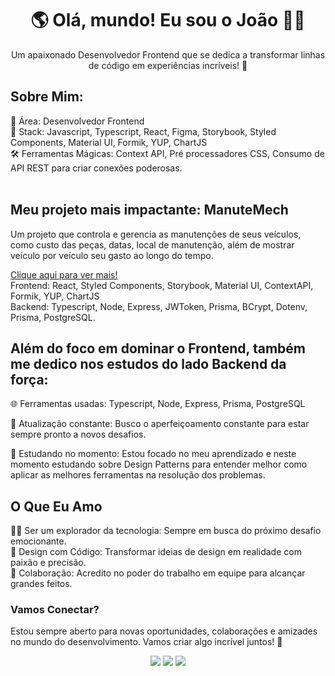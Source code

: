 <h1 align="center">🌎 Olá, mundo! Eu sou o João 👨‍💻</h1> 

<p align="center"> Um apaixonado Desenvolvedor Frontend que se dedica a transformar linhas de código em experiências incríveis! 🌟</p>

## Sobre Mim:
💼 Área: Desenvolvedor Frontend <br />
🚀 Stack: Javascript, Typescript, React, Figma, Storybook, Styled Components, Material UI, Formik, YUP, ChartJS <br />
🛠️ Ferramentas Mágicas: Context API, Pré processadores CSS, Consumo de API REST para criar conexões poderosas. <br />
<br />
## Meu projeto mais impactante: ManuteMech
<p> Um projeto que controla e gerencia as manutenções de seus veículos, como custo das peças, datas, local de manutenção, além de mostrar veículo por veículo seu gasto ao longo do tempo. </p>

[Clique aqui para ver mais!](https://manutemech.vercel.app)
<br />
Frontend: React, Styled Components, Storybook, Material UI, ContextAPI, Formik, YUP, ChartJS <br />
Backend: Typescript, Node, Express, JWToken, Prisma, BCrypt, Dotenv, Prisma, PostgreSQL.
<br />

## Além do foco em dominar o Frontend, também me dedico nos estudos do lado Backend da força:

🌐 Ferramentas usadas: Typescript, Node, Express, Prisma, PostgreSQL

🚀 Atualização constante: Busco o aperfeiçoamento constante para estar sempre pronto a novos desafios.

📜 Estudando no momento: Estou focado no meu aprendizado e neste momento estudando sobre Design Patterns para entender melhor como aplicar as melhores ferramentas na resolução dos problemas.

## O Que Eu Amo

👨‍🚀 Ser um explorador da tecnologia: Sempre em busca do próximo desafio emocionante. <br />
🌈 Design com Código: Transformar ideias de design em realidade com paixão e precisão. <br />
🤝 Colaboração: Acredito no poder do trabalho em equipe para alcançar grandes feitos. <br />

### Vamos Conectar?
Estou sempre aberto para novas oportunidades, colaborações e amizades no mundo do desenvolvimento. Vamos criar algo incrível juntos! 🚀

<div align="center">
  <a href="https://www.linkedin.com/in/spjoao/-45875016a" target="_blank"><img src="https://img.shields.io/badge/-LinkedIn-%230077B5?style=for-the-badge&logo=linkedin&logoColor=white" target="_blank"></a>   
  <a href="https://instagram.com/j.o.a.o.j" target="_blank"><img src="https://img.shields.io/badge/-Instagram-%23E4405F?style=for-the-badge&logo=instagram&logoColor=white" target="_blank"></a>
  <a href = "mailto:jpsilva.dev@gmail.com"><img src="https://img.shields.io/badge/-Gmail-%23333?style=for-the-badge&logo=gmail&logoColor=white" target="_blank"></a>
</div>
